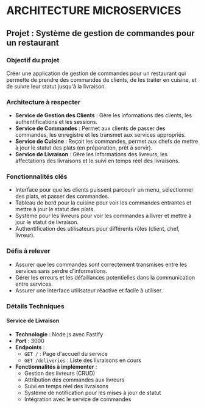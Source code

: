 # ARCHITECTURE MICROSERVICES

## Projet : Système de gestion de commandes pour un restaurant

### Objectif du projet
Créer une application de gestion de commandes pour un restaurant qui permette de prendre des commandes de clients, de les traiter en cuisine, et de suivre leur statut jusqu'à la livraison.

### Architecture à respecter
- **Service de Gestion des Clients** : Gère les informations des clients, les authentifications et les sessions.
- **Service de Commandes** : Permet aux clients de passer des commandes, les enregistre et les transmet aux services appropriés.
- **Service de Cuisine** : Reçoit les commandes, permet aux chefs de mettre à jour le statut des plats (en préparation, prêt à servir).
- **Service de Livraison** : Gère les informations des livreurs, les affectations des livraisons et le suivi en temps réel des livraisons.

### Fonctionnalités clés
- Interface pour que les clients puissent parcourir un menu, sélectionner des plats, et passer des commandes.
- Tableau de bord pour la cuisine pour voir les commandes entrantes et mettre à jour le statut des plats.
- Système pour les livreurs pour voir les commandes à livrer et mettre à jour le statut de livraison.
- Authentification des utilisateurs pour différents rôles (client, chef, livreur).

### Défis à relever
- Assurer que les commandes sont correctement transmises entre les services sans perdre d'informations.
- Gérer les erreurs et les défaillances potentielles dans la communication entre services.
- Assurer une interface utilisateur réactive et facile à utiliser.

### Détails Techniques

#### Service de Livraison
- **Technologie** : Node.js avec Fastify
- **Port** : 3000
- **Endpoints** :
  - `GET /` : Page d'accueil du service
  - `GET /deliveries` : Liste des livraisons en cours
- **Fonctionnalités à implémenter** :
  - Gestion des livreurs (CRUD)
  - Attribution des commandes aux livreurs
  - Suivi en temps réel des livraisons
  - Système de notification pour les mises à jour de statut
  - Intégration avec le service de commandes 